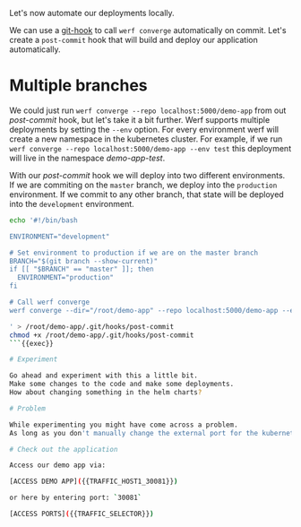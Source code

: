 Let's now automate our deployments locally.

We can use a [git-hook](https://git-scm.com/docs/githooks) to call `werf converge` automatically on commit.
Let's create a `post-commit` hook that will build and deploy our application automatically.

# Multiple branches

We could just run `werf converge --repo localhost:5000/demo-app` from out *post-commit* hook, but let's take it a bit further.
Werf supports multiple deployments by setting the `--env` option.
For every environment werf will create a new namespace in the kubernetes cluster.
For example, if we run `werf converge --repo localhost:5000/demo-app --env test` this deployment will live in the namespace *demo-app-test*.

With our *post-commit* hook we will deploy into two different environments.
If we are commiting on the `master` branch, we deploy into the `production` environment.
If we commit to any other branch, that state will be deployed into the `development` environment.


```bash
echo '#!/bin/bash

ENVIRONMENT="development"

# Set environment to production if we are on the master branch
BRANCH="$(git branch --show-current)"
if [[ "$BRANCH" == "master" ]]; then
  ENVIRONMENT="production"
fi

# Call werf converge 
werf converge --dir="/root/demo-app" --repo localhost:5000/demo-app --env "$ENVIRONMENT"

' > /root/demo-app/.git/hooks/post-commit
chmod +x /root/demo-app/.git/hooks/post-commit
```{{exec}}

# Experiment

Go ahead and experiment with this a little bit.
Make some changes to the code and make some deployments.
How about changing something in the helm charts?

# Problem

While experimenting you might have come across a problem.
As long as you don't manually change the external port for the kubernetes service, you will only be able to access one of the deployed apps from your browser. Let's solve this in the next step.

# Check out the application

Access our demo app via:

[ACCESS DEMO APP]({{TRAFFIC_HOST1_30081}})

or here by entering port: `30081`

[ACCESS PORTS]({{TRAFFIC_SELECTOR}})